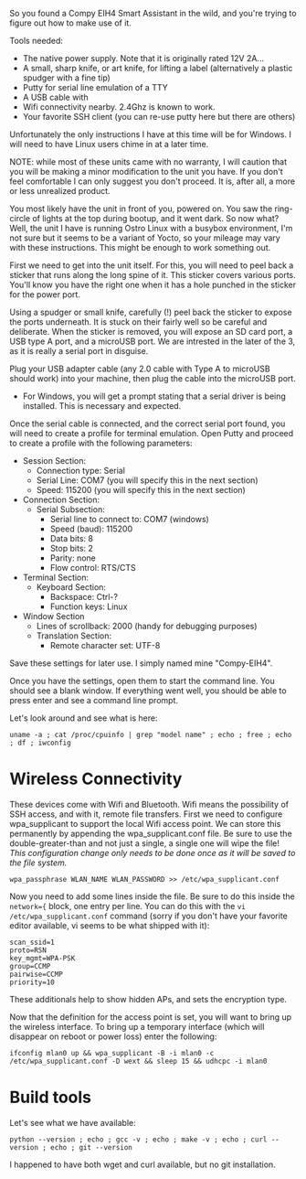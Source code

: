 So you found a Compy EIH4 Smart Assistant in the wild, and you're trying to figure out how to make use of it.

Tools needed:
* The native power supply.  Note that it is originally rated 12V 2A...
* A small, sharp knife, or art knife, for lifting a label (alternatively a plastic spudger with a fine tip)
* Putty for serial line emulation of a TTY
* A USB cable with 
* Wifi connectivity nearby.  2.4Ghz is known to work.
* Your favorite SSH client (you can re-use putty here but there are others)

Unfortunately the only instructions I have at this time will be for Windows.  I will need to have Linux users chime in at a later time.

NOTE: while most of these units came with no warranty, I will caution that you will be making a minor modification to the unit you have.  If you don't feel comfortable I can only suggest you don't proceed.  It is, after all, a more or less unrealized product.

You most likely have the unit in front of you, powered on.  You saw the ring-circle of lights at the top during bootup, and it went dark.  So now what?  Well, the unit I have is running Ostro Linux with a busybox environment, I'm not sure but it seems to be a variant of Yocto, so your mileage may vary with these instructions.  This might be enough to work something out.

First we need to get into the unit itself.  For this, you will need to peel back a sticker that runs along the long spine of it.  This sticker covers various ports.  You'll know you have the right one when it has a hole punched in the sticker for the power port.

Using a spudger or small knife, carefully (!) peel back the sticker to expose the ports underneath.  It is stuck on their fairly well so be careful and deliberate.  When the sticker is removed, you will expose an SD card port, a USB type A port, and a microUSB port.  We are intrested in the later of the 3, as it is really a serial port in disguise.

Plug your USB adapter cable (any 2.0 cable with Type A to microUSB should work) into your machine, then plug the cable into the microUSB port.
* For Windows, you will get a prompt stating that a serial driver is being installed.  This is necessary and expected.

Once the serial cable is connected, and the correct serial port found, you will need to create a profile for terminal emulation.  Open Putty and proceed to create a profile with the following parameters:

* Session Section:
  * Connection type: Serial
  * Serial Line: COM7 (you will specify this in the next section)
  * Speed: 115200 (you will specify this in the next section)
* Connection Section:
  * Serial Subsection:
    * Serial line to connect to: COM7 (windows)
    * Speed (baud): 115200
    * Data bits: 8
    * Stop bits: 2
    * Parity: none
    * Flow control: RTS/CTS
* Terminal Section:
  * Keyboard Section:
    * Backspace: Ctrl-?
    * Function keys: Linux
* Window Section
  * Lines of scrollback: 2000 (handy for debugging purposes)
  * Translation Section:
    * Remote character set: UTF-8

Save these settings for later use.  I simply named mine "Compy-EIH4".

Once you have the settings, open them to start the command line.  You should see a blank window. If everything went well, you should be able to press enter and see a command line prompt.

Let's look around and see what is here:

    uname -a ; cat /proc/cpuinfo | grep "model name" ; echo ; free ; echo ; df ; iwconfig

# Wireless Connectivity

These devices come with Wifi and Bluetooth.  Wifi means the possibility of SSH access, and with it, remote file transfers.  First we need to configure wpa_supplicant to support the local Wifi access point.  We can store this permanently by appending the wpa_supplicant.conf file.  Be sure to use the double-greater-than and not just a single, a single one will wipe the file!  *This configuration change only needs to be done once as it will be saved to the file system.*

    wpa_passphrase WLAN_NAME WLAN_PASSWORD >> /etc/wpa_supplicant.conf

Now you need to add some lines inside the file.  Be sure to do this inside the `network={` block, one entry per line.  You can do this with the `vi /etc/wpa_supplicant.conf` command (sorry if you don't have your favorite editor available, vi seems to be what shipped with it):

    scan_ssid=1
    proto=RSN
    key_mgmt=WPA-PSK
    group=CCMP
    pairwise=CCMP
    priority=10

These additionals help to show hidden APs, and sets the encryption type.

Now that the definition for the access point is set, you will want to bring up the wireless interface.  To bring up a temporary interface (which will disappear on reboot or power loss) enter the following:

    ifconfig mlan0 up && wpa_supplicant -B -i mlan0 -c /etc/wpa_supplicant.conf -D wext && sleep 15 && udhcpc -i mlan0

# Build tools

Let's see what we have available:

    python --version ; echo ; gcc -v ; echo ; make -v ; echo ; curl --version ; echo ; git --version

I happened to have both wget and curl available, but no git installation.

